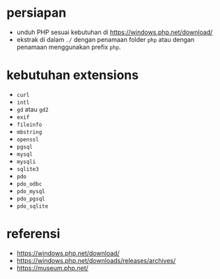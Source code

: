 
# persiapan

- unduh PHP sesuai kebutuhan di https://windows.php.net/download/
- ekstrak di dalam `./` dengan penamaan folder `php` atau dengan penamaan menggunakan prefix `php`.

# kebutuhan extensions

- `curl`
- `intl`
- `gd` atau `gd2`
- `exif`
- `fileinfo`
- `mbstring`
- `openssl`
- `pgsql`
- `mysql`
- `mysqli`
- `sqlite3`
- `pdo`
- `pdo_odbc`
- `pdo_mysql`
- `pdo_pgsql`
- `pdo_sqlite`

# referensi

- https://windows.php.net/download/
- https://windows.php.net/downloads/releases/archives/
- https://museum.php.net/
